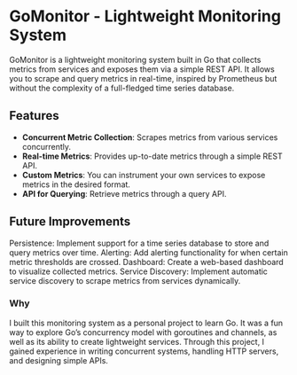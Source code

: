# GoMonitor - Lightweight Monitoring System

GoMonitor is a lightweight monitoring system built in Go that collects metrics from services and exposes them via a simple REST API. It allows you to scrape and query metrics in real-time, inspired by Prometheus but without the complexity of a full-fledged time series database.

## Features
- **Concurrent Metric Collection**: Scrapes metrics from various services concurrently.
- **Real-time Metrics**: Provides up-to-date metrics through a simple REST API.
- **Custom Metrics**: You can instrument your own services to expose metrics in the desired format.
- **API for Querying**: Retrieve metrics through a query API.

## Future Improvements
Persistence: Implement support for a time series database to store and query metrics over time.
Alerting: Add alerting functionality for when certain metric thresholds are crossed.
Dashboard: Create a web-based dashboard to visualize collected metrics.
Service Discovery: Implement automatic service discovery to scrape metrics from services dynamically.

### Why 
I built this monitoring system as a personal project to learn Go. It was a fun way to explore Go’s concurrency model with goroutines and channels, as well as its ability to create lightweight services. Through this project, I gained experience in writing concurrent systems, handling HTTP servers, and designing simple APIs.
